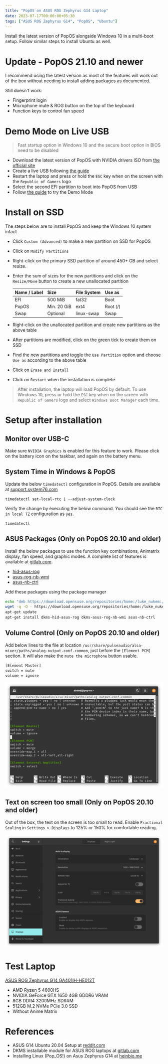 ```yaml
---
title: "PopOS on ASUS ROG Zephyrus G14 Laptop"
date: 2023-07-17T00:00:00+05:30
tags: ["ASUS ROG Zephyrus G14", "PopOS", "Ubuntu"]
---
```


Install the latest version of PopOS alongside Windows 10 in a multi-boot setup. Follow similar steps to install Ubuntu as well.

# Update - PopOS 21.10 and newer
I recommend using the latest version as most of the features will work out of the box without needing to install adding packages as documented.

Still doesn't work:
- Fingerprint login
- Microphone mute & ROG button on the top of the keyboard
- Function keys to control fan speed

# Demo Mode on Live USB
> Fast startup option in Windows 10 and the secure boot option in BIOS need to be disabled

- Download the latest version of PopOS with NVIDIA drivers ISO from [the official site](https://pop.system76.com/)
- Create a live USB following [the guide](https://support.system76.com/articles/live-disk/)
- Restart the laptop and press or hold the `ESC` key when on the screen with the `Republic of Gamers` logo 
- Select the second EFI partition to boot into PopOS from USB
- Follow [the guide](https://support.system76.com/articles/install-pop/) to try the Demo Mode 

# Install on SSD
The steps below are to install PopOS and keep the Windows 10 system intact

- Click `Custom (Advanced)` to make a new partition on SSD for PopOS
- Click on `Modify Partitions`
- Right-click on the primary SSD partition of around 450+ GB and select resize.
- Enter the sum of sizes for the new partitions and click on the `Resize/Move` button to create a new unallocated partition

  | Name / Label | Size | File System | Use as |
  | --- | --- | --- | --- |
  | EFI | 500 MiB | fat32 | Boot |
  | PopOS | Min. 20 GiB | ext4 | Root (/) |
  | Swap | Optional | linux-swap | Swap | 

- Right-click on the unallocated partition and create new partitions as the above table
- After partitions are modified, click on the green tick to create them on SSD
- Find the new partitions and toggle the `Use Partition` option and choose `Use as` according to the above table
- Click on `Erase and Install`
- Click on `Restart` when the installation is complete

> After installation, the laptop will load PopOS by default. To use Windows 10, press or hold the `ESC` key when on the screen with `Republic of Gamers` logo and select `Windows Boot Manager` each time.

# Setup after installation

## Monitor over USB-C
Make sure `NVIDIA Graphics` is enabled for this feature to work. Please click on the battery icon on the taskbar, and again on the battery menu. 

## System Time in Windows & PopOS
Update the below `timedatectl` configuration in PopOS. Details are available at [support.system76.com](https://support.system76.com/articles/dual-booting/)

```
timedatectl set-local-rtc 1 --adjust-system-clock
```
Verify the change by executing the below command. You should see the `RTC in local TZ` configuration as `yes`.
```
timedatectl
```

## ASUS Packages (Only on PopOS 20.10 and older)
Install the below packages to use the function key combinations, Animatrix display, fan speed, and graphic modes. A complete list of features is available at [gitlab.com](https://gitlab.com/asus-linux/asus-nb-ctrl#implemented).
- [hid-asus-rog](https://gitlab.com/asus-linux/hid-asus-rog)
- [asus-rog-nb-wmi](https://gitlab.com/asus-linux/asus-rog-nb-wmihttps://gitlab.com/asus-linux/asus-rog-nb-wmi)
- [asus-nb-ctrl](https://gitlab.com/asus-linux/asus-nb-ctrl)

Add these packages using the package manager
```bash
echo "deb https://download.opensuse.org/repositories/home:/luke_nukem:/asus/xUbuntu_20.04/ /" | sudo tee /etc/apt/sources.list.d/asus.list
wget -q -O - https://download.opensuse.org/repositories/home:/luke_nukem:/asus/xUbuntu_20.04/Release.key | sudo apt-key add -
apt-get update
apt-get install dkms-hid-asus-rog dkms-asus-rog-nb-wmi asus-nb-ctrl
```

## Volume Control (Only on PopOS 20.10 and older)
Add below lines to the file at location `/usr/share/pulseaudio/alsa-mixer/paths/analog-output.conf.common`, just before the `[Element PCM]` section. It will also make the `mute the microphone` button usable.

```
[Element Master]
switch = mute
volume = ignore
```

![Pulse Audio Configuration](pulseaudio-config.png)

## Text on screen too small (Only on PopOS 20.10 and older)
Out of the box, the text on the screen is too small to read. Enable `Fractional Scaling` in `Settings > Displays` to 125% or 150% for comfortable reading.

![Display Fractional Scaling](displays-fractional-scaling.png)

# Test Laptop
[ASUS ROG Zephyrus G14 GA401IH-HE012T](https://amzn.to/35NWlNN)
- AMD Ryzen 5 4600HS
- NVIDIA GeForce GTX 1650 4GB GDDR6 VRAM
- 8GB DDR4 3200MHz SDRAM
- 512GB M.2 NVMe PCIe 3.0 SSD
- Without Anime Matrix

# References
- ASUS G14 Ubuntu 20.04 Setup at [reddit.com](https://www.reddit.com/r/ZephyrusG14/comments/id4e2d/asus_g14_ubuntu_2004_setup/)
- DKMS installable module for ASUS ROG laptops at [gitlab.com](https://gitlab.com/asus-linux/hid-asus-rog)
- Installing Linux (Pop_OS!) on Asus Zephyrus G14 at [heinbio.me](https://heinbio.me/blog/5f23042bee73aa31486bff7c)